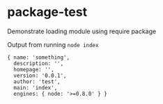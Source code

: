 package-test
============

Demonstrate loading module using require package

Output from running `node index`

```
{ name: 'something',
  description: '',
  homepage: '',
  version: '0.0.1',
  author: 'test',
  main: 'index',
  engines: { node: '>=0.8.0' } }
```
